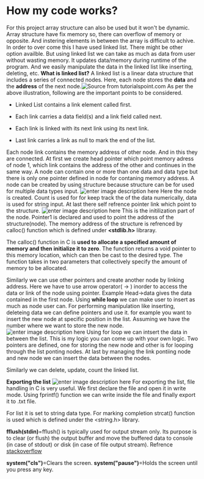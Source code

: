 ﻿# How my code works?
For this project array structure can also be used but it won't be dynamic. Array structure have fix memory so, there can overflow of memory or opposite. And instering elements in between the array is difficult to achive. In order to over come this I have used linked list. There might be other option availble. But using linked list we can take as much as data from user without wasting memory. It updates data/memory during runtime of the program. And we easily manipulate the data in the linked list like inserting, deleting, etc.
**What is linked list?**
A linked list is a linear data structure that includes a series of connected nodes. Here, each node stores the **data** and the **address** of the next node.![Source from tutorialspoint.com](https://www.tutorialspoint.com/data_structures_algorithms/images/linked_list.jpg)
As per the above illustration, following are the important points to be considered.

-   Linked List contains a link element called first.
    
-   Each link carries a data field(s) and a link field called next.
    
-   Each link is linked with its next link using its next link.
    
-   Last link carries a link as null to mark the end of the list.

Each node link contains the memory address of other node. And in this they are connected. At first we create head pointer which point memory adress of node 1, which link contains the address of the other and continues in the same way. A node can contain one or more than one data and data type but there is only one pointer defined in node for contaning memory address. 
A node can be created by using structure because structure can be for used for multiple data types input. ![enter image description here](https://i.ibb.co/f2skGHf/struct.png)
Here the node is created. Count is used for for keep track the of the data numerically, data is used for string input. At last there self refrence pointer link which point to the structure.
![enter image description here](https://i.ibb.co/k6ZDYkj/initi.png)
This is the initilization part of the node. Pointer1 is declared and used to point the address of the structure(node). The memory address of the structure is refrenced by calloc() function which is defined under **<stdlib.h>**  libraray. 

The calloc() function in C is **used to allocate a specified amount of memory and then initialize it to zero**. The function returns a void pointer to this memory location, which can then be cast to the desired type. The function takes in two parameters that collectively specify the amount of memory ​​to be allocated. 

Similarly we can use other pointers and create another node by linking address. Here we have to use arrow operator( -> ) inorder to access the data or link of the node using pointer. Example Head->data gives the data contained in the first node.
Using **while loop** we can make user to insert as much as node user can.
For performing manipulation like inserting, deleteing data we can define pointers and use it. for example you want to insert the new node at specific position in the list. Assuming we have the number where we want to store the new node. 
![enter image description here](https://i.ibb.co/d0RVj8C/insert.png)
Using for loop we can intsert the data in between the list. This is my logic you can come up with your own logic. Two pointers are defined, one for storing the new node and other is for looping through the list ponting nodes. At last by managing the link pontiing node and new node we can insert the data between the nodes.

Similarly we can delete, update, count the linked list.

**Exporting the list**
![enter image description here](https://i.ibb.co/dBrLr04/expot.png)
For exporting the list, file handling in C is very useful. We first declare the file and open it in write mode. Using fprintf() function we can write inside the file and finally export it to .txt file.

For list it is set to string data type. For marking completion strcat() function is used which is defined under the <string.h> library.


**fflush(stdin)**=fflush() is typically used for output stream only. Its purpose is to clear (or flush) the output buffer and move the buffered data to console (in case of stdout) or disk (in case of file output stream). 
Refrence [stackoverflow](https://stackoverflow.com/questions/18170410/what-is-the-use-of-fflushstdin-in-c-programming)


**system("cls")**=Clears the screen.
**system("pause")**=Holds the screen until you press any key. 
